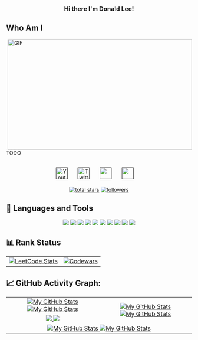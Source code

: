 <h3 align="center">
  Hi there I'm Donald Lee!
</h3>


## Who Am I
<div>
  <img align="right" alt="GIF" src="https://imgur.com/vC9nXzZ.gif?raw=true" width="500" height="300" />
</div>
<p>TODO</p>
<br/>

<!-- Social icons section -->
<div align="center">
  <a href=""><img width="32px" alt="Youtube" title="Youtube" src="https://img.icons8.com/doodle/48/000000/youtube--v2.png"/></a>
  &#8287;&#8287;&#8287;&#8287;&#8287;
  <a href=""><img width="32px" alt="Twitter" title="Twitter" src="https://img.icons8.com/doodle/48/000000/twitter--v2.png"/></a>
  &#8287;&#8287;&#8287;&#8287;&#8287;
  <a href="" alt="Dev Pro Tips Discussion & Support Server"><img width="32px" src="https://img.icons8.com/doodle/48/000000/discord--v2.png"/></a>
  &#8287;&#8287;&#8287;&#8287;&#8287;
  <a href="" alt=""><img width="32px" src="https://img.icons8.com/doodle/48/000000/gmail-new.png"/></a>
  &#8287;&#8287;&#8287;&#8287;&#8287;
</div>

<br/>

<!-- Social badges section -->
<div align="center">
  <a href="https://github.com/donaldturinglee?tab=repositories&sort=stargazers">
    <img alt="total stars" title="Total stars on GitHub" src="https://custom-icon-badges.herokuapp.com/badge/dynamic/json?logo=star&color=55960c&labelColor=488207&label=Stars&style=for-the-badge&query=%24.stars&url=https://api.github-star-counter.workers.dev/user/donaldturinglee"/></a>
  <a href="https://github.com/donaldturinglee?tab=followers">
    <img alt="followers" title="Follow me on Github" src="https://custom-icon-badges.herokuapp.com/github/followers/donaldturinglee?color=236ad3&labelColor=1155ba&style=for-the-badge&logo=person-add&label=Follow&logoColor=white"/></a>
</div>

## 🚀 Languages and Tools
<div align="center">
    <a href = "https://www.markdownguide.org/basic-syntax/"><img src ="https://img.shields.io/badge/C%2B%2B-00599C?style=for-the-badge&logo=c%2B%2B&logoColor=white"></a>
    <a href = "https://www.markdownguide.org/basic-syntax/"><img src ="https://img.shields.io/badge/PostgreSQL-00000F?style=for-the-badge&logo=postgresql&logoColor=white"></a>
    <a href = "https://www.markdownguide.org/basic-syntax/"><img src ="https://img.shields.io/badge/Git-F05032?style=for-the-badge&logo=git&logoColor=white"></a>
    <a href = "https://www.markdownguide.org/basic-syntax/"><img src ="https://img.shields.io/badge/Lua-2C2D72?style=for-the-badge&logo=lua&logoColor=white"></a>
    <a href = "https://www.markdownguide.org/basic-syntax/"><img src ="https://img.shields.io/badge/Shell_Script-121011?style=for-the-badge&logo=gnu-bash&logoColor=white"></a>
    <a href = "https://www.markdownguide.org/basic-syntax/"><img src ="https://img.shields.io/badge/unrealengine-%23313131.svg?style=for-the-badge&logo=unrealengine&logoColor=white"></a>
    <a href = "https://www.markdownguide.org/basic-syntax/"><img src ="https://img.shields.io/badge/VIM-%2311AB00.svg?&style=for-the-badge&logo=vim&logoColor=white"></a>
    <a href = "https://www.markdownguide.org/basic-syntax/"><img src ="https://img.shields.io/badge/GNU%20Bash-4EAA25?style=for-the-badge&logo=GNU%20Bash&logoColor=white"></a>
    <a href = "https://www.markdownguide.org/basic-syntax/"><img src ="https://img.shields.io/badge/CMake-%23008FBA.svg?style=for-the-badge&logo=cmake&logoColor=white"></a>
    <a href = "https://www.markdownguide.org/basic-syntax/"><img src ="https://img.shields.io/badge/docker-%230db7ed.svg?style=for-the-badge&logo=docker&logoColor=white"></a>
</div>

## 📊 Rank Status
<table align="center">
  <tr>
    <td align="center">
      <a href="https://github.com/donaldturinglee#leetcode-card">
        <img src="https://leetcard.jacoblin.cool/donaldturinglee?theme=light&font=source_code_pro" alt="LeetCode Stats" />
      </a>
    </td>
    <td align="center">
      <a href="https://github.com/donaldturinglee#codewars-card">
        <img src="https://github.r2v.ch/codewars?user=Donald%20Lee&theme=light&stroke=%23e6e6e6" alt="Codewars"  />
      </a>
    </td>
</table>

## 📈 GitHub Activity Graph:

<table align="center">
    <tr>
        <td align="center">
          <a href="https://github.com/donaldturinglee#gh-light-mode-only">
            <img src="https://github-readme-stats.vercel.app/api?username=donaldturinglee&show_icons=true&theme=default&include_all_commits=true#gh-light-mode-only" alt="My GitHub Stats"/>
          </a>
          <a href="https://github.com/vaibhavvikas#gh-dark-mode-only">
            <img src="https://github-readme-stats.vercel.app/api?username=donaldturinglee&show_icons=true&theme=tokyonight&include_all_commits=true#gh-dark-mode-only" alt="My GitHub Stats"/>
          </a>
      </td>
        <td rowspan="2" align="center">
          <a href="https://github.com/donaldturinglee#gh-light-mode-only">
            <img src="https://github-readme-stats.vercel.app/api/top-langs/?username=donaldturinglee&theme=default&langs_count=8#gh-light-mode-only" alt="My GitHub Stats"/>
          </a>
          <a href="https://github.com/donaldturinglee#gh-dark-mode-only">
            <img src="https://github-readme-stats.vercel.app/api/top-langs/?username=donaldturinglee&theme=tokyonight&langs_count=8#gh-dark-mode-only" alt="My GitHub Stats"/>
          </a>
      </td>
    </tr>
    <tr>
      <td align="center">
          <a href="https://github.com/donaldturinglee#gh-light-mode-only">
            <img src="https://github-readme-streak-stats.herokuapp.com/?user=donaldturinglee&theme=default"/>
          </a>
          <a href="https://github.com/donaldturinglee#gh-dark-mode-only">
            <img src="https://github-readme-streak-stats.herokuapp.com/?user=donaldturinglee&theme=tokyonight"/>
          </a>
      </td>
    </tr>
    <tr>
      <td colspan="2" align="center">
          <a href="https://github.com/donaldturinglee#gh-light-mode-only">
            <img src="https://github-readme-activity-graph.vercel.app/graph?username=donaldturinglee&bg_color=fffff0&color=708090&line=24292e&point=24292e&area=true&hide_border=true%22%20alt=%22My%20GitHub%20Stats%22" alt="My GitHub Stats"/>
          </a>
          <a href="https://github.com/donaldturinglee#gh-dark-mode-only">
            <img src="https://github-readme-activity-graph.vercel.app/graph?username=donaldturinglee&bg_color=fffff0&color=708090&line=24292e&point=24292e&area=true&hide_border=true%22%20alt=%22My%20GitHub%20Stats%22" alt="My GitHub Stats"/>
          </a>
      </td>
    </tr>
</table>

